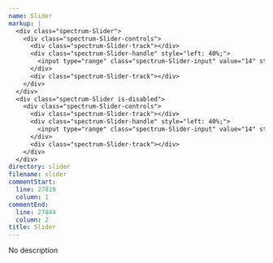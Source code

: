 ```yaml
---
name: Slider
markup: |
  <div class="spectrum-Slider">
    <div class="spectrum-Slider-controls">
      <div class="spectrum-Slider-track"></div>
      <div class="spectrum-Slider-handle" style="left: 40%;">
        <input type="range" class="spectrum-Slider-input" value="14" step="2" min="10" max="20">
      </div>
      <div class="spectrum-Slider-track"></div>
    </div>
  </div>
  <div class="spectrum-Slider is-disabled">
    <div class="spectrum-Slider-controls">
      <div class="spectrum-Slider-track"></div>
      <div class="spectrum-Slider-handle" style="left: 40%;">
        <input type="range" class="spectrum-Slider-input" value="14" step="2" min="10" max="20" disabled>
      </div>
      <div class="spectrum-Slider-track"></div>
    </div>
  </div>
directory: slider
filename: slider
commentStart:
  line: 27819
  column: 1
commentEnd:
  line: 27844
  column: 2
title: Slider
---
```

No description